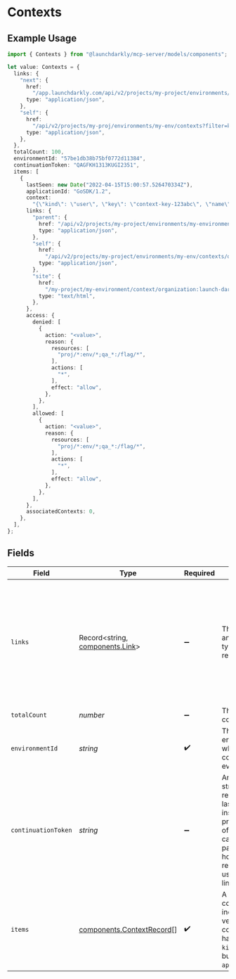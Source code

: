 # Contexts

## Example Usage

```typescript
import { Contexts } from "@launchdarkly/mcp-server/models/components";

let value: Contexts = {
  links: {
    "next": {
      href:
        "/app.launchdarkly.com/api/v2/projects/my-project/environments/my-environment/contexts?filter=kind:{\"equals\": [\"organization\"]}&limit=2&continuationToken=QAGFKH1313KUGI2351",
      type: "application/json",
    },
    "self": {
      href:
        "/api/v2/projects/my-proj/environments/my-env/contexts?filter=kind:{\"equals\": [\"organization\"]}&limit=2&continuationToken=QAGFKH1313KUGI2351",
      type: "application/json",
    },
  },
  totalCount: 100,
  environmentId: "57be1db38b75bf0772d11384",
  continuationToken: "QAGFKH1313KUGI2351",
  items: [
    {
      lastSeen: new Date("2022-04-15T15:00:57.526470334Z"),
      applicationId: "GoSDK/1.2",
      context:
        "{\"kind\": \"user\", \"key\": \"context-key-123abc\", \"name\": \"Sandy Smith\", \"email\": \"sandy@example.com\"}",
      links: {
        "parent": {
          href: "/api/v2/projects/my-project/environments/my-environment",
          type: "application/json",
        },
        "self": {
          href:
            "/api/v2/projects/my-project/environments/my-env/contexts/organization:launch-darkly:user:henry?filter=applicationId:\"GoSDK/1.2\"",
          type: "application/json",
        },
        "site": {
          href:
            "/my-project/my-environment/context/organization:launch-darkly:user:henry",
          type: "text/html",
        },
      },
      access: {
        denied: [
          {
            action: "<value>",
            reason: {
              resources: [
                "proj/*:env/*;qa_*:/flag/*",
              ],
              actions: [
                "*",
              ],
              effect: "allow",
            },
          },
        ],
        allowed: [
          {
            action: "<value>",
            reason: {
              resources: [
                "proj/*:env/*;qa_*:/flag/*",
              ],
              actions: [
                "*",
              ],
              effect: "allow",
            },
          },
        ],
      },
      associatedContexts: 0,
    },
  ],
};
```

## Fields

| Field                                                                                                                                                                                                                                                                                                                                                                                                                                                        | Type                                                                                                                                                                                                                                                                                                                                                                                                                                                         | Required                                                                                                                                                                                                                                                                                                                                                                                                                                                     | Description                                                                                                                                                                                                                                                                                                                                                                                                                                                  | Example                                                                                                                                                                                                                                                                                                                                                                                                                                                      |
| ------------------------------------------------------------------------------------------------------------------------------------------------------------------------------------------------------------------------------------------------------------------------------------------------------------------------------------------------------------------------------------------------------------------------------------------------------------ | ------------------------------------------------------------------------------------------------------------------------------------------------------------------------------------------------------------------------------------------------------------------------------------------------------------------------------------------------------------------------------------------------------------------------------------------------------------ | ------------------------------------------------------------------------------------------------------------------------------------------------------------------------------------------------------------------------------------------------------------------------------------------------------------------------------------------------------------------------------------------------------------------------------------------------------------ | ------------------------------------------------------------------------------------------------------------------------------------------------------------------------------------------------------------------------------------------------------------------------------------------------------------------------------------------------------------------------------------------------------------------------------------------------------------ | ------------------------------------------------------------------------------------------------------------------------------------------------------------------------------------------------------------------------------------------------------------------------------------------------------------------------------------------------------------------------------------------------------------------------------------------------------------ |
| `links`                                                                                                                                                                                                                                                                                                                                                                                                                                                      | Record<string, [components.Link](../../models/components/link.md)>                                                                                                                                                                                                                                                                                                                                                                                           | :heavy_minus_sign:                                                                                                                                                                                                                                                                                                                                                                                                                                           | The location and content type of related resources                                                                                                                                                                                                                                                                                                                                                                                                           | {<br/>"next": {<br/>"href": "/app.launchdarkly.com/api/v2/projects/my-project/environments/my-environment/contexts?filter=kind:{\"equals\": [\"organization\"]}\u0026limit=2\u0026continuationToken=QAGFKH1313KUGI2351",<br/>"type": "application/json"<br/>},<br/>"self": {<br/>"href": "/api/v2/projects/my-proj/environments/my-env/contexts?filter=kind:{\"equals\": [\"organization\"]}\u0026limit=2\u0026continuationToken=QAGFKH1313KUGI2351",<br/>"type": "application/json"<br/>}<br/>} |
| `totalCount`                                                                                                                                                                                                                                                                                                                                                                                                                                                 | *number*                                                                                                                                                                                                                                                                                                                                                                                                                                                     | :heavy_minus_sign:                                                                                                                                                                                                                                                                                                                                                                                                                                           | The number of contexts                                                                                                                                                                                                                                                                                                                                                                                                                                       | 100                                                                                                                                                                                                                                                                                                                                                                                                                                                          |
| `environmentId`                                                                                                                                                                                                                                                                                                                                                                                                                                              | *string*                                                                                                                                                                                                                                                                                                                                                                                                                                                     | :heavy_check_mark:                                                                                                                                                                                                                                                                                                                                                                                                                                           | The environment ID where the context was evaluated                                                                                                                                                                                                                                                                                                                                                                                                           | 57be1db38b75bf0772d11384                                                                                                                                                                                                                                                                                                                                                                                                                                     |
| `continuationToken`                                                                                                                                                                                                                                                                                                                                                                                                                                          | *string*                                                                                                                                                                                                                                                                                                                                                                                                                                                     | :heavy_minus_sign:                                                                                                                                                                                                                                                                                                                                                                                                                                           | An obfuscated string that references the last context instance on the previous page of results. You can use this for pagination, however, we recommend using the <code>next</code> link instead.                                                                                                                                                                                                                                                             | QAGFKH1313KUGI2351                                                                                                                                                                                                                                                                                                                                                                                                                                           |
| `items`                                                                                                                                                                                                                                                                                                                                                                                                                                                      | [components.ContextRecord](../../models/components/contextrecord.md)[]                                                                                                                                                                                                                                                                                                                                                                                       | :heavy_check_mark:                                                                                                                                                                                                                                                                                                                                                                                                                                           | A collection of contexts. Can include multiple versions of contexts that have the same <code>kind</code> and <code>key</code>, but different <code>applicationId</code>s.                                                                                                                                                                                                                                                                                    |                                                                                                                                                                                                                                                                                                                                                                                                                                                              |